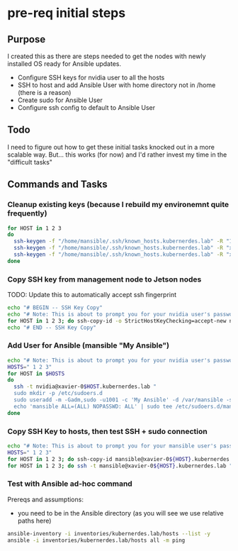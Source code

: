 # pre-req initial steps

## Purpose
I created this as there are steps needed to get the nodes with newly installed OS ready for Ansible updates.  

* Configure SSH keys for nvidia user to all the hosts
* SSH to host and add Ansible User with home directory not in /home (there is a reason)
* Create sudo for Ansible User
* Configure ssh config to default to Ansible User 

## Todo
I need to figure out how to get these initial tasks knocked out in a more scalable way.  But... this works (for now) and I'd rather invest my time in the "difficult tasks"

## Commands and Tasks
### Cleanup existing keys (because I rebuild my environemnt quite frequently)
```bash
for HOST in 1 2 3
do 
  ssh-keygen -f "/home/mansible/.ssh/known_hosts.kubernerdes.lab" -R "10.10.12.21${HOST}"
  ssh-keygen -f "/home/mansible/.ssh/known_hosts.kubernerdes.lab" -R "xavier-0${HOST}.kubernerdes.lab"
  ssh-keygen -f "/home/mansible/.ssh/known_hosts.kubernerdes.lab" -R "xavier-0${HOST}"
done
```

### Copy SSH key from management node to Jetson nodes
TODO: Update this to automatically accept ssh fingerprint
```bash
echo "# BEGIN -- SSH Key Copy"
echo "# Note: This is about to prompt you for your nvidia user's password."
for HOST in 1 2 3; do ssh-copy-id -o StrictHostKeyChecking=accept-new nvidia@xavier-0${HOST}.kubernerdes.lab; done
echo "# END -- SSH Key Copy"
```

### Add User for Ansible (mansible "My Ansible")
```bash
echo "# Note: This is about to prompt you for your nvidia user's password."
HOSTS=" 1 2 3"
for HOST in $HOSTS
do
  ssh -t nvidia@xavier-0$HOST.kubernerdes.lab "
  sudo mkdir -p /etc/sudoers.d
  sudo useradd -m -Gadm,sudo -u1001 -c 'My Ansible' -d /var/mansible -s /bin/bash -p '\$y\$j9T\$Ug0Hazie0m6D4TXqkk0Uh0\$fEB2zDsPbm6FIl3tvT9KoXXQBUVkOj3LhP4/pjjbty9' mansible
  echo 'mansible ALL=(ALL) NOPASSWD: ALL' | sudo tee /etc/sudoers.d/mansible-nopasswd-all"
done
```

### Copy SSH Key to hosts, then test SSH + sudo connection
```bash
echo "# Note: This is about to prompt you for your mansible user's password."
HOSTS=" 1 2 3"
for HOST in 1 2 3; do ssh-copy-id mansible@xavier-0${HOST}.kubernerdes.lab; done
for HOST in 1 2 3; do ssh -t mansible@xavier-0${HOST}.kubernerdes.lab "sudo uptime"; done
```

### Test with Ansible ad-hoc command
Prereqs and assumptions:
* you need to be in the Ansible directory (as you will see we use relative paths here)
```bash
ansible-inventory -i inventories/kubernerdes.lab/hosts --list -y
ansible -i inventories/kubernerdes.lab/hosts all -m ping
```
